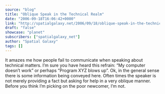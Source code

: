 ```yaml
---
source: "blog"
title: "Oblique Speak in the Technical Realm"
date: "2006-09-18T16:06:42+0000"
link: "http://spatialgalaxy.net/2006/09/18/oblique-speak-in-the-technical-realm/"
draft: "false"
showcase: "planet"
subscribers: ["spatialgalaxy_net"]
author: "Spatial Galaxy"
tags: []
---
```


It amazes me how people fail to communicate when speaking about technical matters. I&rsquo;m sure you have heard this refrain: &ldquo;My computer doesn&rsquo;t work&rdquo; or perhaps &ldquo;Program XYZ blows up&rdquo;. Ok, in the general sense there is some information being conveyed here. Often times the speaker is not merely providing a fact but asking for help in a very oblique manner.
Before you think I&rsquo;m picking on the poor newcomer, I&rsquo;m not.
